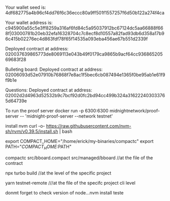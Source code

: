 Your wallet seed is: 4df682775a4b96cf4dd76f6c36eccc80a9ff501f1557257f6d50b122a274f4ca

Your wallet address is: c945900a55c5e3ff8259a316af6fd84c5a95037912bc67124dc5aa66888f668f|03000781b20eb32efa16328704c7c8ecf8d10557a82fad93db6d358a17b96c415b02276ec4d863fdf78f65f14535a093eba456ae67b551d2339f

Deployed contract at address: 020037639865773de8069113e043b49f0179ca9865b9acf64cc93686520569683f28

Bulleting board:
Deployed contract at address: 02006093d52e07910b76868f7e8ac1f5bec6cb087494e1365f0be95ab1e61f9f9b1e

Questions:
Deployed contract at address: 02002d2d4963d52532b9c7bcf92d0fc2bd94cc499b324a316222403033765d64739e


To run the proof server
docker run -p 6300:6300 midnightnetwork/proof-server -- 'midnight-proof-server --network testnet'

install nvm
curl -o- https://raw.githubusercontent.com/nvm-sh/nvm/v0.39.5/install.sh | bash

export COMPACT_HOME="/home/erick/my-binaries/compactc"
export PATH="$COMPACT_HOME:$PATH"


compactc src/bboard.compact src/managed/bboard   //at the file of the contract

npx turbo build //at the level of the specific project

yarn testnet-remote ///at the file of the specifc project cli level

donmt forget to check version of node...nvm install
teste